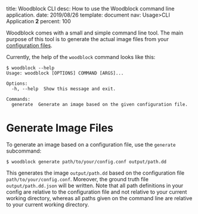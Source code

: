 title:      Woodblock CLI
desc:       How to use the Woodblock command line application.
date:       2019/08/26
template:   document
nav:        Usage>CLI Application __2__
percent:    100

Woodblock comes with a small and simple command line tool. The main 
purpose of this tool is to generate the actual image files from your 
[configuration files](configs.md).

Currently, the help of the `woodblock` command looks like this:

```shell
$ woodblock --help
Usage: woodblock [OPTIONS] COMMAND [ARGS]...

Options:
  -h, --help  Show this message and exit.

Commands:
  generate  Generate an image based on the given configuration file.
```

# Generate Image Files
To generate an image based on a configuration file, use the `generate`
subcommand:

```shell
$ woodblock generate path/to/your/config.conf output/path.dd
```

This generates the image `output/path.dd` based on the configuration file
`path/to/your/config.conf`. Moreover, the ground truth file `output/path.dd.json`
will be written. Note that all path definitions in your config are relative to
the configuration file and not relative to your current working directory, whereas
all paths given on the command line are relative to your current working directory.

